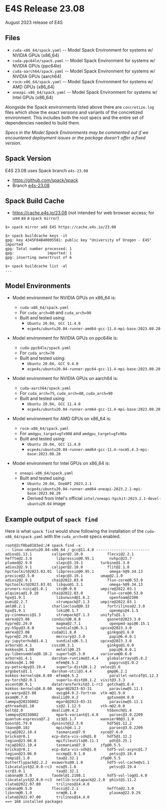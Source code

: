 # E4S Release 23.08

August 2023 release of E4S

## Files

* `cuda-x86_64/spack.yaml` -- Model Spack Environment for systems w/ NVIDIA GPUs (x86_64)
* `cuda-ppc64le/spack.yaml` -- Model Spack Environment for systems w/ NVIDIA GPUs (ppc64le)
* `cuda-aarch64/spack.yaml` -- Model Spack Environment for systems w/ NVIDIA GPUs (aarch64)
* `rocm-x86_64/spack.yaml` -- Model Spack Environment for systems w/ AMD GPUs (x86_64)
* `oneapi-x86_64/spack.yaml` -- Model Spack Environment for systems w/ Intel GPUs (x86_64)

Alongside the Spack environments listed above there are `concretize.log` files which show the exact versions and variants of the concretized environment. This includes both the root specs and the entire set of dependencies needed to build them.

*Specs in the Model Spack Environments may be commented out if we encountered deployment issues or the package doesn't offer a fixed version.*


## Spack Version

E4S 23.08 uses Spack branch `e4s-23.08`
* https://github.com/spack/spack
* Branch [e4s-23.08](https://github.com/spack/spack/tree/e4s-23.08)


## Spack Build Cache

* https://cache.e4s.io/23.08 (not intended for web browser access; for use as a `spack mirror`)

```
$> spack mirror add E4S https://cache.e4s.io/23.08

$> spack buildcache keys -it
gpg: key 4345F04B40005581: public key "University of Oregon - E4S" imported
gpg: Total number processed: 1
gpg:               imported: 1
gpg: inserting ownertrust of 6

$> spack buildcache list -al
...
```

## Model Environments

* Model environment for NVIDIA GPUs on x86_64 is:
  * `cuda-x86_64/spack.yaml`
  * For `cuda_arch=80` and `cuda_arch=90`
  * Built and tested using:
    * `Ubuntu 20.04, GCC 11.4.0`
    * `ecpe4s/ubuntu20.04-runner-amd64-gcc-11.4-mpi-base:2023.08.20`

* Model environment for NVIDIA GPUs on ppc64le is:
  * `cuda-ppc64le/spack.yaml`
  * For `cuda_arch=70`
  * Built and tested using:
    * `Ubuntu 20.04, GCC 9.4.0`
    * `ecpe4s/ubuntu20.04-runner-ppc64-gcc-11.4-mpi-base:2023.08.20`

* Model environment for NVIDIA GPUs on aarch64 is:
  * `cuda-aarch64/spack.yaml`
  * For `cuda_arch=75`, `cuda_arch=80`, `cuda_arch=90`
  * Built and tested using:
    * `Ubuntu 20.04, GCC 11.4.0`
    * `ecpe4s/ubuntu20.04-runner-arm64-gcc-11.4-mpi-base:2023.08.20`

* Model environment for AMD GPUs on x86_64 is:
  * `rocm-x86_64/spack.yaml`
  * For `amdgpu_target=gfx908` and `amdgpu_target=gfx90a`
  * Built and tested using:
    * `Ubuntu 20.04, GCC 11.4.0`
    * `ecpe4s/ubuntu20.04-runner-amd64-gcc-11.4-rocm5.4.3-mpi-base:2023.08.20`

* Model environment for Intel GPUs on x86_64 is:
  * `oneapi-x86_64/spack.yaml`
  * Built and tested using:
    * `Ubuntu 20.04, OneAPI 2023.2.1`
    * `ecpe4s/ubuntu20.04-runner-amd64-oneapi-2023.2.1-mpi-base:2023.08.20`
    * Derived from Intel's official `intel/oneapi-hpckit:2023.2.1-devel-ubuntu20.04` image

## Example output of `spack find`

Here is what `spack find` would show following the installation of the `cuda-x86_64/spack.yaml` with the `cuda_arch=80` specs enabled.


```
root@2cf0ba0183ed:/# spack find -x
-- linux-ubuntu20.04-x86_64 / gcc@11.4.0 ------------------------
adios@1.13.1         caliper@2.10.0           flecsi@2.2.1         heffte@2.3.0           libpressio@0.95.1       nvhpc@23.7              plumed@2.9.0           slepc@3.19.1        turbine@1.3.0
adios2@2.9.1         caliper@2.10.0           flit@2.1.0           hpctoolkit@2023.03.01  libpressio@0.95.1       omega-h@9.34.13         precice@2.5.0          slepc@3.19.1        umap@2.1.0
adios2@2.9.1         chai@2022.03.0           flux-core@0.53.0     hpctoolkit@2023.03.01  libquo@1.3.1            omega-h@9.34.13         pruners-ninja@1.0.1    stc@0.9.0           umpire@2022.03.1
alquimia@1.0.10      chai@2022.03.0           flux-core@0.53.0     hpx@1.9.1              libunwind@1.6.2         openfoam@2306           pumi@2.2.7             strumpack@7.1.3     umpire@2022.03.1
aml@0.2.1            charliecloud@0.33        fortrilinos@2.3.0    hpx@1.9.1              loki@0.1.7              openmpi@4.1.5           py-cinemasci@1.3       strumpack@7.1.3     unifyfs@1.1
amrex@23.08          conduit@0.8.8            gasnet@2023.3.0      hypre@2.29.0           magma@2.7.1             openpmd-api@0.15.1      py-h5py@3.8.0          sundials@6.5.1      upcxx@2023.3.0
amrex@23.08          cuda@11.8.0              ginkgo@1.6.0         hypre@2.29.0           mercury@2.3.0           papi@6.0.0.1            py-jupyterhub@1.4.1    sundials@6.5.1      upcxx@2023.3.0
arborx@1.4.1         cusz@0.3.1               ginkgo@1.6.0         kokkos@4.1.00          metall@0.25             papi@6.0.0.1            py-libensemble@0.10.2  superlu@5.3.0       variorum@0.6.0
arborx@1.4.1         darshan-runtime@3.4.4    globalarrays@5.8.2   kokkos@4.1.00          mfem@4.5.2              papyrus@1.0.2           py-petsc4py@3.19.4     superlu-dist@8.1.2  veloc@1.6
argobots@1.1         darshan-util@3.4.4       gmp@6.2.1            kokkos-kernels@4.0.00  mfem@4.5.2              parallel-netcdf@1.12.3  py-torch@2.0.1         superlu-dist@8.1.2  visit@3.3.3
ascent@0.9.1         datatransferkit@3.1-rc3  gotcha@1.0.4         kokkos-kernels@4.0.00  mgard@2023-03-31        paraview@5.11.1         py-warpx@23.08         swig@4.0.2-fortran  vtk-m@1.9.0
axom@0.7.0           dealii@9.4.2             gptune@4.0.0         lammps@20230802        mgard@2023-03-31        paraview@5.11.1         qthreads@1.18          sz@2.1.12.5         vtk-m@2.0.0
bolt@2.0             dealii@9.4.2             h5bench@1.4          lammps@20230802        mpark-variant@1.4.0     parsec@3.0.2209         quantum-espresso@7.2   sz3@3.1.7           wannier90@3.1.0
boost@1.79.0         dyninst@12.3.0           hdf5@1.12.2          lbann@0.102            mpich@4.1.2             parsec@3.0.2209         raja@2022.10.4         tasmanian@7.9       xyce@7.6.0
bricks@r0.1          ecp-data-vis-sdk@1.0     hdf5@1.12.2          legion@23.06.0         mpifileutils@0.11.1     pdt@3.25.1              raja@2022.10.4         tasmanian@7.9       zfp@0.5.5
bricks@r0.1          ecp-data-vis-sdk@1.0     hdf5-vol-async@1.7   legion@23.06.0         nccmp@1.9.1.0           petsc@3.19.4            rempi@1.1.0            tau@2.32.1          zfp@0.5.5
butterflypack@2.2.2  exaworks@0.1.0           hdf5-vol-cache@v1.1  libcatalyst@2.0.0-rc3  nco@5.1.6               petsc@3.19.4            scr@3.0.1              tau@2.32.1
cabana@0.5.0         faodel@1.2108.1          hdf5-vol-log@1.4.0   libcatalyst@2.0.0-rc3  netlib-scalapack@2.2.0  phist@1.11.2            slate@2022.07.00       trilinos@14.4.0
cabana@0.5.0         flecsi@2.2.1             heffte@2.3.0         libnrm@0.1.0           nrm@0.1.0               plasma@22.9.29          slate@2022.07.00       trilinos@14.4.0
==> 168 installed packages
```
